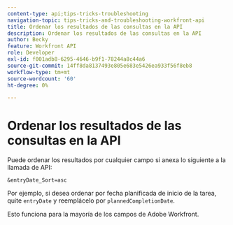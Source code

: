 ```yaml
---
content-type: api;tips-tricks-troubleshooting
navigation-topic: tips-tricks-and-troubleshooting-workfront-api
title: Ordenar los resultados de las consultas en la API
description: Ordenar los resultados de las consultas en la API
author: Becky
feature: Workfront API
role: Developer
exl-id: f001adb8-6295-4646-b9f1-78244a8c44a6
source-git-commit: 14ff8da8137493e805e683e5426ea933f56f8eb8
workflow-type: tm+mt
source-wordcount: '60'
ht-degree: 0%

---
```



# Ordenar los resultados de las consultas en la API

Puede ordenar los resultados por cualquier campo si anexa lo siguiente a la llamada de API:

```
&entryDate_Sort=asc
```

Por ejemplo, si desea ordenar por fecha planificada de inicio de la tarea, quite `entryDate` y reemplácelo por `plannedCompletionDate`.

Esto funciona para la mayoría de los campos de Adobe Workfront.
